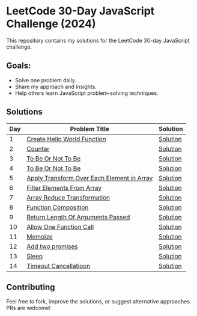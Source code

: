 # LeetCode 30-Day JavaScript Challenge (2024)  
This repository contains my solutions for the LeetCode 30-day JavaScript challenge.  

## Goals:  
- Solve one problem daily.  
- Share my approach and insights.  
- Help others learn JavaScript problem-solving techniques.  

## Solutions  
| Day | Problem Title | Solution |  
|-----|---------------|----------|  
| 1   | [Create Hello World Function](https://leetcode.com/problems/create-hello-world-function/) | [Solution](Day01/prog.js) |    
| 2   | [Counter](https://leetcode.com/problems/counter/) | [Solution](Day02/prog.js) |    
| 3   | [To Be Or Not To Be](https://leetcode.com/problems/to-be-or-not-to-be/) | [Solution](Day03/prog.js) |    
| 4   | [To Be Or Not To Be](https://leetcode.com/problems/counter-ii/) | [Solution](Day04/prog.js) |    
| 5   | [Apply Transform Over Each Element in Array](https://leetcode.com/problems/apply-transform-over-each-element-in-array/) | [Solution](Day05/prog.js) |    
| 6   | [Filter Elements From Array](https://leetcode.com/problems/filter-elements-from-array) | [Solution](Day06/prog.js) |    
| 7   | [Array Reduce Transformation](leetcode.com/problems/array-reduce-transformation) | [Solution](Day07/prog.js) |    
| 8   | [Function Composition](https://leetcode.com/problems/function-composition) | [Solution](Day08/prog.js) |    
| 9   | [Return Length Of Arguments Passed](https://leetcode.com/problems/return-length-of-arguments-passed) | [Solution](Day09/prog.js) |    
| 10   | [Allow One Function Call](https://leetcode.com/problems/allow-one-function-call) | [Solution](Day10/prog.js) |    
| 11   | [Memoize](https://leetcode.com/problems/memoize) | [Solution](Day11/prog.js) |    
| 12   | [Add two promises](https://leetcode.com/problems/add-two-promises) | [Solution](Day12/prog.js) |    
| 13   | [Sleep](https://leetcode.com/problems/sleep) | [Solution](Day13/prog.js) |    
| 14   | [Timeout Cancellatioon](https://leetcode.com/problems/timeout-cancellation) | [Solution](Day14/prog.js) |    

## Contributing  
Feel free to fork, improve the solutions, or suggest alternative approaches. PRs are welcome!  
